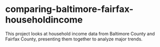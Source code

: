 # comparing-baltimore-fairfax-householdincome
This project looks at household income data from Baltimore County and Fairfax County, presenting them together to analyze major trends. 
